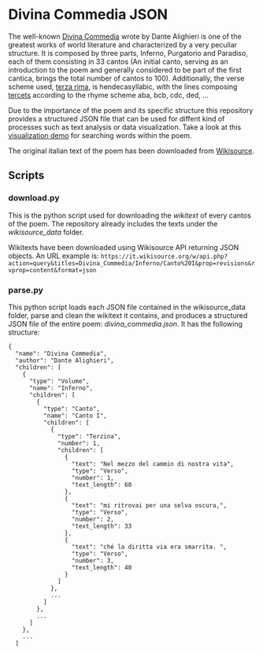 # Divina Commedia JSON
The well-known [Divina Commedia](https://en.wikipedia.org/wiki/Divine_Comedy) wrote by Dante Alighieri is one of the greatest works of world literature and characterized by a very peculiar structure. It is composed by three parts, Inferno, Purgatorio and Paradiso, each of them consisting in 33 cantos (An initial canto, serving as an introduction to the poem and generally considered to be part of the first cantica, brings the total number of cantos to 100). Additionally, the verse scheme used, [terza rima](https://en.wikipedia.org/wiki/Terza_rima), is hendecasyllabic, with the lines composing [tercets](https://en.wikipedia.org/wiki/Tercet) according to the rhyme scheme aba, bcb, cdc, ded, ...

Due to the importance of the poem and its specific structure this repository provides a structured JSON file that can be used for diffent kind of processes such as text analysis or data visualization. Take a look at this [visualization demo](https://fabiovalse.github.io/DivinaCommediaJSON/vis/) for searching words within the poem.

The original italian text of the poem has been downloaded from [Wikisource](https://it.wikisource.org/wiki/Divina_Commedia).

## Scripts
### download.py
This is the python script used for downloading the _wikitext_ of every cantos of the poem. The repository already includes the texts under the *wikisource_data* folder.

Wikitexts have been downloaded using Wikisource API returning JSON objects. An URL example is: 
`https://it.wikisource.org/w/api.php?action=query&titles=Divina_Commedia/Inferno/Canto%20I&prop=revisions&rvprop=content&format=json`

### parse.py
This python script loads each JSON file contained in the wikisource_data folder, parse and clean the wikitext it contains, and produces a structured JSON file of the entire poem: *divina_commedia.json*. It has the following structure:
```
{
  "name": "Divina Commedia",
  "author": "Dante Alighieri",
  "children": [
    {
      "type": "Volume",
      "name": "Inferno",
      "children": [
        {
          "type": "Canto",
          "name": "Canto I",
          "children": [
            {
              "type": "Terzina",
              "number": 1,
              "children": [
                {
                  "text": "Nel mezzo del cammin di nostra vita",
                  "type": "Verso",
                  "number": 1,
                  "text_length": 60
                },
                {
                  "text": "mi ritrovai per una selva oscura,",
                  "type": "Verso",
                  "number": 2,
                  "text_length": 33
                },
                {
                  "text": "ché la diritta via era smarrita. ",
                  "type": "Verso",
                  "number": 3,
                  "text_length": 40
                }
              ]
            },
            ...
          ]
        },
        ...
      ]
    },
    ...
  ]
```
